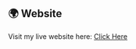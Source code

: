 ## 🌍 Website
Visit my live website here: [Click Here](https://my-site-mee9aq6k-gauthamanboss.wix-vibe.com)
